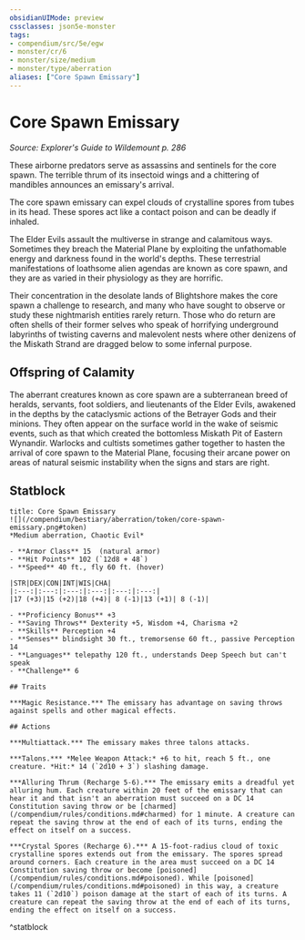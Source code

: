```yaml
---
obsidianUIMode: preview
cssclasses: json5e-monster
tags:
- compendium/src/5e/egw
- monster/cr/6
- monster/size/medium
- monster/type/aberration
aliases: ["Core Spawn Emissary"]
---
```

# Core Spawn Emissary
*Source: Explorer's Guide to Wildemount p. 286*  

These airborne predators serve as assassins and sentinels for the core spawn. The terrible thrum of its insectoid wings and a chittering of mandibles announces an emissary's arrival.

The core spawn emissary can expel clouds of crystalline spores from tubes in its head. These spores act like a contact poison and can be deadly if inhaled.

The Elder Evils assault the multiverse in strange and calamitous ways. Sometimes they breach the Material Plane by exploiting the unfathomable energy and darkness found in the world's depths. These terrestrial manifestations of loathsome alien agendas are known as core spawn, and they are as varied in their physiology as they are horrific.

Their concentration in the desolate lands of Blightshore makes the core spawn a challenge to research, and many who have sought to observe or study these nightmarish entities rarely return. Those who do return are often shells of their former selves who speak of horrifying underground labyrinths of twisting caverns and malevolent nests where other denizens of the Miskath Strand are dragged below to some infernal purpose.

## Offspring of Calamity

The aberrant creatures known as core spawn are a subterranean breed of heralds, servants, foot soldiers, and lieutenants of the Elder Evils, awakened in the depths by the cataclysmic actions of the Betrayer Gods and their minions. They often appear on the surface world in the wake of seismic events, such as that which created the bottomless Miskath Pit of Eastern Wynandir. Warlocks and cultists sometimes gather together to hasten the arrival of core spawn to the Material Plane, focusing their arcane power on areas of natural seismic instability when the signs and stars are right.

## Statblock

```ad-statblock
title: Core Spawn Emissary
![](/compendium/bestiary/aberration/token/core-spawn-emissary.png#token)
*Medium aberration, Chaotic Evil*

- **Armor Class** 15  (natural armor)
- **Hit Points** 102 (`12d8 + 48`)
- **Speed** 40 ft., fly 60 ft. (hover)

|STR|DEX|CON|INT|WIS|CHA|
|:---:|:---:|:---:|:---:|:---:|:---:|
|17 (+3)|15 (+2)|18 (+4)| 8 (-1)|13 (+1)| 8 (-1)|

- **Proficiency Bonus** +3
- **Saving Throws** Dexterity +5, Wisdom +4, Charisma +2
- **Skills** Perception +4
- **Senses** blindsight 30 ft., tremorsense 60 ft., passive Perception 14
- **Languages** telepathy 120 ft., understands Deep Speech but can't speak
- **Challenge** 6

## Traits

***Magic Resistance.*** The emissary has advantage on saving throws against spells and other magical effects.

## Actions

***Multiattack.*** The emissary makes three talons attacks.

***Talons.*** *Melee Weapon Attack:* +6 to hit, reach 5 ft., one creature. *Hit:* 14 (`2d10 + 3`) slashing damage.

***Alluring Thrum (Recharge 5-6).*** The emissary emits a dreadful yet alluring hum. Each creature within 20 feet of the emissary that can hear it and that isn't an aberration must succeed on a DC 14 Constitution saving throw or be [charmed](/compendium/rules/conditions.md#charmed) for 1 minute. A creature can repeat the saving throw at the end of each of its turns, ending the effect on itself on a success.

***Crystal Spores (Recharge 6).*** A 15-foot-radius cloud of toxic crystalline spores extends out from the emissary. The spores spread around corners. Each creature in the area must succeed on a DC 14 Constitution saving throw or become [poisoned](/compendium/rules/conditions.md#poisoned). While [poisoned](/compendium/rules/conditions.md#poisoned) in this way, a creature takes 11 (`2d10`) poison damage at the start of each of its turns. A creature can repeat the saving throw at the end of each of its turns, ending the effect on itself on a success.
```
^statblock